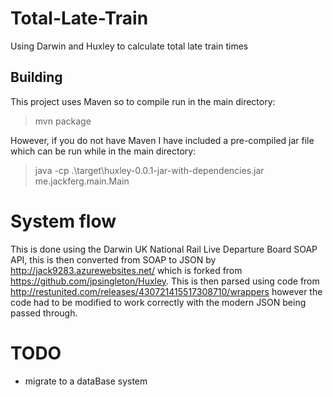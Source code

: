 # Total-Late-Train
Using Darwin and Huxley to calculate total late train times

## Building
This project uses Maven so to compile run in the main directory:

> mvn package

However, if you do not have Maven I have included a pre-compiled jar file which can be run while in the main directory:

> java -cp .\target\huxley-0.0.1-jar-with-dependencies.jar me.jackferg.main.Main

# System flow
This is done using the Darwin UK National Rail Live Departure Board SOAP API, this is then converted from SOAP to JSON 
by http://jack9283.azurewebsites.net/ which is forked from https://github.com/jpsingleton/Huxley. This is then parsed using code from 
http://restunited.com/releases/430721415517308710/wrappers however the code had to be modified to work correctly with the modern JSON
being passed through.

# TODO
  - migrate to a dataBase system
